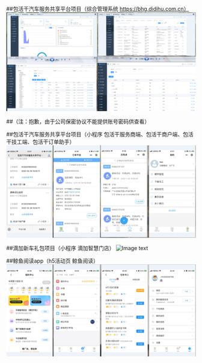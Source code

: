 ##包活干汽车服务共享平台项目（综合管理系统 https://bhg.didihu.com.cn）
![Image text](https://github.com/GUAPO-CN/project-images/blob/master/images/1.png)

##（注：抱歉，由于公司保密协议不能提供账号密码供查看）

##包活干汽车服务共享平台项目（小程序 包活干服务商端、包活干商户端、包活干技工端、包活干订单助手）
![Image text](https://github.com/GUAPO-CN/project-images/blob/master/images/2.png)


##滴加新车礼包项目（小程序 滴加智慧门店）
![Image text](https://github.com/GUAPO-CN/project-images/blob/master/images/3.png)


##鲸鱼阅读app（h5活动页 鲸鱼阅读）
![Image text](https://github.com/GUAPO-CN/project-images/blob/master/images/4.png)